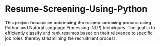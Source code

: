 # Resume-Screening-Using-Python
This project focuses on automating the resume screening process using Python and Natural Language Processing (NLP) techniques. The goal is to efficiently classify and rank resumes based on their relevance to specific job roles, thereby streamlining the recruitment process.
